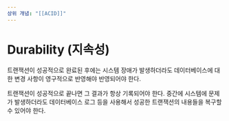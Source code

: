 ```yaml
---
상위 개념: "[[ACID]]"
---
```

# Durability (지속성)
트랜잭션이 성공적으로 완료된 후에는 시스템 장애가 발생하더라도 데이터베이스에 대한 변경 사항이 영구적으로 반영해야 반영되어야 한다.

트랜잭션이 성공적으로 끝나면 그 결과가 항상 기록되어야 한다. 중간에 시스템에 문제가 발생하더라도 데이터베이스 로그 등을 사용해서 성공한 트랜잭션의 내용들을 복구할 수 있어야 한다.

